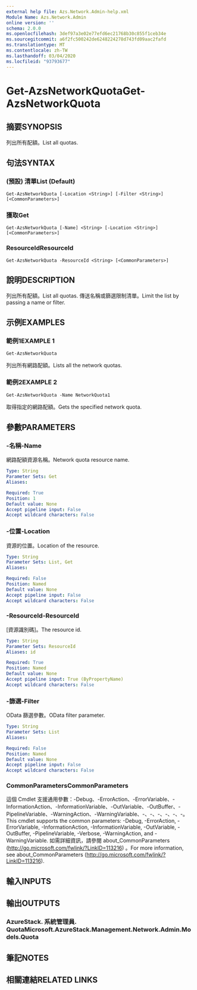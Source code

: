 ```yaml
---
external help file: Azs.Network.Admin-help.xml
Module Name: Azs.Network.Admin
online version: ''
schema: 2.0.0
ms.openlocfilehash: 3def97a3e02e77efd6ec21768b30c855f1ceb34e
ms.sourcegitcommit: a6f2fc500242de6248224278d743fd09aac2fafd
ms.translationtype: MT
ms.contentlocale: zh-TW
ms.lasthandoff: 03/04/2020
ms.locfileid: "93793677"
---
```

# <span data-ttu-id="c9042-101">Get-AzsNetworkQuota</span><span class="sxs-lookup"><span data-stu-id="c9042-101">Get-AzsNetworkQuota</span></span>

## <span data-ttu-id="c9042-102">摘要</span><span class="sxs-lookup"><span data-stu-id="c9042-102">SYNOPSIS</span></span>
<span data-ttu-id="c9042-103">列出所有配額。</span><span class="sxs-lookup"><span data-stu-id="c9042-103">List all quotas.</span></span>

## <span data-ttu-id="c9042-104">句法</span><span class="sxs-lookup"><span data-stu-id="c9042-104">SYNTAX</span></span>

### <span data-ttu-id="c9042-105"> (預設) 清單</span><span class="sxs-lookup"><span data-stu-id="c9042-105">List (Default)</span></span>
```
Get-AzsNetworkQuota [-Location <String>] [-Filter <String>] [<CommonParameters>]
```

### <span data-ttu-id="c9042-106">獲取</span><span class="sxs-lookup"><span data-stu-id="c9042-106">Get</span></span>
```
Get-AzsNetworkQuota [-Name] <String> [-Location <String>] [<CommonParameters>]
```

### <span data-ttu-id="c9042-107">ResourceId</span><span class="sxs-lookup"><span data-stu-id="c9042-107">ResourceId</span></span>
```
Get-AzsNetworkQuota -ResourceId <String> [<CommonParameters>]
```

## <span data-ttu-id="c9042-108">說明</span><span class="sxs-lookup"><span data-stu-id="c9042-108">DESCRIPTION</span></span>
<span data-ttu-id="c9042-109">列出所有配額。</span><span class="sxs-lookup"><span data-stu-id="c9042-109">List all quotas.</span></span>
<span data-ttu-id="c9042-110">傳送名稱或篩選限制清單。</span><span class="sxs-lookup"><span data-stu-id="c9042-110">Limit the list by passing a name or filter.</span></span>

## <span data-ttu-id="c9042-111">示例</span><span class="sxs-lookup"><span data-stu-id="c9042-111">EXAMPLES</span></span>

### <span data-ttu-id="c9042-112">範例1</span><span class="sxs-lookup"><span data-stu-id="c9042-112">EXAMPLE 1</span></span>
```
Get-AzsNetworkQuota
```

<span data-ttu-id="c9042-113">列出所有網路配額。</span><span class="sxs-lookup"><span data-stu-id="c9042-113">Lists all the  network quotas.</span></span>

### <span data-ttu-id="c9042-114">範例2</span><span class="sxs-lookup"><span data-stu-id="c9042-114">EXAMPLE 2</span></span>
```
Get-AzsNetworkQuota -Name NetworkQuota1
```

<span data-ttu-id="c9042-115">取得指定的網路配額。</span><span class="sxs-lookup"><span data-stu-id="c9042-115">Gets the specified network quota.</span></span>

## <span data-ttu-id="c9042-116">參數</span><span class="sxs-lookup"><span data-stu-id="c9042-116">PARAMETERS</span></span>

### <span data-ttu-id="c9042-117">-名稱</span><span class="sxs-lookup"><span data-stu-id="c9042-117">-Name</span></span>
<span data-ttu-id="c9042-118">網路配額資源名稱。</span><span class="sxs-lookup"><span data-stu-id="c9042-118">Network quota resource name.</span></span>

```yaml
Type: String
Parameter Sets: Get
Aliases:

Required: True
Position: 1
Default value: None
Accept pipeline input: False
Accept wildcard characters: False
```

### <span data-ttu-id="c9042-119">-位置</span><span class="sxs-lookup"><span data-stu-id="c9042-119">-Location</span></span>
<span data-ttu-id="c9042-120">資源的位置。</span><span class="sxs-lookup"><span data-stu-id="c9042-120">Location of the resource.</span></span>

```yaml
Type: String
Parameter Sets: List, Get
Aliases:

Required: False
Position: Named
Default value: None
Accept pipeline input: False
Accept wildcard characters: False
```

### <span data-ttu-id="c9042-121">-ResourceId</span><span class="sxs-lookup"><span data-stu-id="c9042-121">-ResourceId</span></span>
<span data-ttu-id="c9042-122">[資源識別碼]。</span><span class="sxs-lookup"><span data-stu-id="c9042-122">The resource id.</span></span>

```yaml
Type: String
Parameter Sets: ResourceId
Aliases: id

Required: True
Position: Named
Default value: None
Accept pipeline input: True (ByPropertyName)
Accept wildcard characters: False
```

### <span data-ttu-id="c9042-123">-篩選</span><span class="sxs-lookup"><span data-stu-id="c9042-123">-Filter</span></span>
<span data-ttu-id="c9042-124">OData 篩選參數。</span><span class="sxs-lookup"><span data-stu-id="c9042-124">OData filter parameter.</span></span>

```yaml
Type: String
Parameter Sets: List
Aliases:

Required: False
Position: Named
Default value: None
Accept pipeline input: False
Accept wildcard characters: False
```

### <span data-ttu-id="c9042-125">CommonParameters</span><span class="sxs-lookup"><span data-stu-id="c9042-125">CommonParameters</span></span>
<span data-ttu-id="c9042-126">這個 Cmdlet 支援通用參數：-Debug、-ErrorAction、-ErrorVariable、-InformationAction、-InformationVariable、-OutVariable、-OutBuffer、-PipelineVariable、-WarningAction、-WarningVariable、-、-、-、-、-、-。</span><span class="sxs-lookup"><span data-stu-id="c9042-126">This cmdlet supports the common parameters: -Debug, -ErrorAction, -ErrorVariable, -InformationAction, -InformationVariable, -OutVariable, -OutBuffer, -PipelineVariable, -Verbose, -WarningAction, and -WarningVariable.</span></span> <span data-ttu-id="c9042-127">如需詳細資訊，請參閱 about_CommonParameters (http://go.microsoft.com/fwlink/?LinkID=113216) 。</span><span class="sxs-lookup"><span data-stu-id="c9042-127">For more information, see about_CommonParameters (http://go.microsoft.com/fwlink/?LinkID=113216).</span></span>

## <span data-ttu-id="c9042-128">輸入</span><span class="sxs-lookup"><span data-stu-id="c9042-128">INPUTS</span></span>

## <span data-ttu-id="c9042-129">輸出</span><span class="sxs-lookup"><span data-stu-id="c9042-129">OUTPUTS</span></span>

### <span data-ttu-id="c9042-130">AzureStack. 系統管理員. Quota</span><span class="sxs-lookup"><span data-stu-id="c9042-130">Microsoft.AzureStack.Management.Network.Admin.Models.Quota</span></span>

## <span data-ttu-id="c9042-131">筆記</span><span class="sxs-lookup"><span data-stu-id="c9042-131">NOTES</span></span>

## <span data-ttu-id="c9042-132">相關連結</span><span class="sxs-lookup"><span data-stu-id="c9042-132">RELATED LINKS</span></span>
